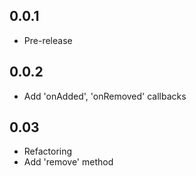 ## 0.0.1

* Pre-release

## 0.0.2

* Add 'onAdded', 'onRemoved' callbacks

## 0.03
 
* Refactoring
* Add 'remove' method